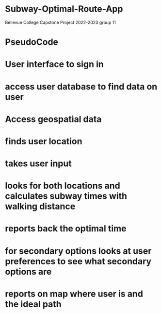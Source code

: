 # Subway-Optimal-Route-App
Bellevue College Capstone Project 2022-2023 group 11

# PseudoCode
# User interface to sign in
# access user database to find data on user
# Access geospatial data 
# finds user location
# takes user input 
# looks for both locations and calculates subway times with walking distance
# reports back the optimal time
# for secondary options looks at user preferences to see what secondary options are
# reports on map where user is and the ideal path
